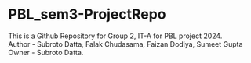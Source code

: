 # PBL_sem3-ProjectRepo
This is a Github Repository for Group 2, IT-A for PBL project 2024.
<br>
Author - Subroto Datta, Falak Chudasama, Faizan Dodiya, Sumeet Gupta
<br>
Owner - Subroto Datta.
